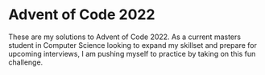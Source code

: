 # Advent of Code 2022
These are my solutions to Advent of Code 2022. As a current masters student in Computer Science looking to expand my skillset and prepare for upcoming interviews, I am pushing myself to practice by taking on this fun challenge.